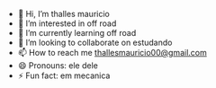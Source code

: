 - 👋 Hi, I’m thalles mauricio
- 👀 I’m interested in off road
- 🌱 I’m currently learning off road
- 💞️ I’m looking to collaborate on estudando
- 📫 How to reach me thallesmauricio00@gmail.com
- 😄 Pronouns: ele dele
- ⚡ Fun fact: em mecanica

<!---
thalles0095/thalles0095 is a ✨ special ✨ repository because its `README.md` (this file) appears on your GitHub profile.
You can click the Preview link to take a look at your changes.
--->
